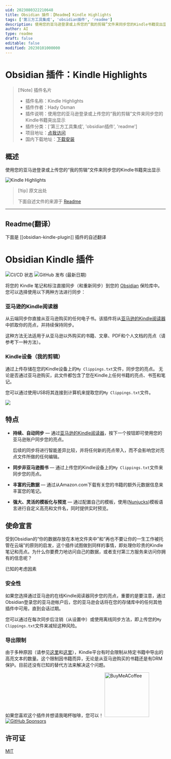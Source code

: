 ```yaml
---
uid: 2023080322210648
title: Obsidian 插件：【Readme】Kindle Highlights
tags: ['第三方工具集成', 'obsidian插件', 'readme']
description: 使用您的亚马逊登录或上传您的“我的剪辑”文件来同步您的Kindle书籍突出显示
author: AI
type: readme
draft: false
editable: false
modified: 20230101000000
---
```


# Obsidian 插件：Kindle Highlights

> [!Note] 插件名片
> - 插件名称：Kindle Highlights
> - 插件作者：Hady Osman
> - 插件说明：使用您的亚马逊登录或上传您的“我的剪辑”文件来同步您的Kindle书籍突出显示
> - 插件分类：['第三方工具集成', 'obsidian插件', 'readme']
> - 项目地址：[点我访问](https://github.com/hadynz/obsidian-kindle-plugin)
> - 国内下载地址：[下载安装](https://pkmer.cn/products/plugin/pluginMarket/?obsidian-kindle-plugin)

## 概述

使用您的亚马逊登录或上传您的“我的剪辑”文件来同步您的Kindle书籍突出显示

![Kindle Highlights](https://cdn.pkmer.cn/covers/obsidian-kindle-plugin_new.gif!pkmer)

> [!tip] 原文出处
> 
>下面自述文件的来源于 [Readme](https://ghproxy.net/https://raw.githubusercontent.com/hadynz/obsidian-kindle-plugin/master/README.md)
> 

---

## Readme(翻译）

下面是 [[obsidian-kindle-plugin]] 插件的自述翻译


# Obsidian Kindle 插件

![CI/CD 状态](https://github.com/hadynz/obsidian-kindle-plugin/actions/workflows/main.yml/badge.svg)
![GitHub 发布 (最新日期)](https://img.shields.io/github/v/release/hadynz/obsidian-kindle-plugin)

将您的 Kindle 笔记和标注直接同步（和重新同步）到您的 [Obsidian][1] 保险库中。您可以选择使用以下两种方法进行同步：

### 亚马逊的Kindle阅读器

从云端同步你直接从亚马逊购买的任何电子书。该插件将从[亚马逊的Kindle阅读器][4]中抓取你的亮点，并持续保持同步。

这种方法无法适用于从亚马逊以外购买的书籍、文章、PDF和个人文档的亮点（请参考下一种方法）。

### Kindle设备（我的剪辑）

通过上传存储在您的Kindle设备上的`My Clippings.txt`文件，同步您的亮点。
无论是否通过亚马逊购买，此文件都包含了您在Kindle上任何书籍的亮点、书签和笔记。

您可以通过使用USB将其连接到计算机来提取您的`My Clippings.txt`文件。

![](https://user-images.githubusercontent.com/315585/117566330-39a78000-b10a-11eb-834f-52b90ccda1ac.gif)

## 特点

- **持续、自动同步** — 通过[亚马逊的Kindle阅读器][4]，按下一个按钮即可使用您的亚马逊账户同步您的亮点。

  后续的同步将进行智能差异比较，并将任何新的亮点带入，而不会影响您对亮点文件所做的任何编辑。

- **同步非亚马逊图书** — 通过上传您的Kindle设备上的`My Clippings.txt`文件来同步您的亮点。

- **丰富的元数据** — 通过从Amazon.com下载有关您的书籍的额外元数据信息来丰富您的笔记。

- **强大、灵活的模板化与预览** — 通过配置自己的模板，使用([Nunjucks][2])模板语言进行自定义高亮和文件名，同时提供实时预览。

## 使命宣言

受到Obsidian的“你的数据存放在本地文件夹中”和“再也不要让你的一生工作被托管在云端”的原则的启发，这个插件试图做到同样的事情，即处理你珍贵的Kindle笔记和亮点。为什么你要费力地访问自己的数据，或者支付第三方服务来访问你拥有的信息呢？

已知的考虑因素

### 安全性

如果您选择通过亚马逊的在线Kindle阅读器同步您的亮点，重要的是要注意，通过Obsidian登录您的亚马逊帐户后，您的亚马逊会话将在您的存储库中的任何其他插件中可用，直到会话过期。

您可以通过在每次同步后注销（从设置中）或使用离线同步方法，即上传您的`My Clippings.txt`文件来减轻这种风险。

### 导出限制

由于多种原因（请参见[这里][5]和[这里][6]），Kindle平台有时会限制从特定书籍中导出的高亮文本的数量。这个限制因书籍而异，无论是从亚马逊购买的书籍还是有DRM保护。目前还没有已知的替代方法来解决这个问题。

如果您喜欢这个插件并想请我喝杯咖啡，您可以！
[<img src="https://cdn.buymeacoffee.com/buttons/v2/default-violet.png" alt="BuyMeACoffee" width="140">](https://www.buymeacoffee.com/hadynz)
[![GitHub Sponsors](https://img.shields.io/github/sponsors/hadynz?style=social)](https://github.com/sponsors/hadynz)

## 许可证

[MIT](LICENSE)

[1]: https://obsidian.md
[2]: https://mozilla.github.io/nunjucks
[3]: https://github.com/pjeby/hot-reload
[4]: https://read.amazon.com/notebook
[5]: https://help.readwise.io/article/47-why-are-my-kindle-highlights-truncated-ellipses#:~:text=Publishers%20require%20Amazon%20to%20place,the%20book%20will%20be%20truncated.
[6]: https://brian.carnell.com/articles/2018/route-around-amazon-kindles-ridiculous-limits-on-highlights-exporting-with-bookcision/



